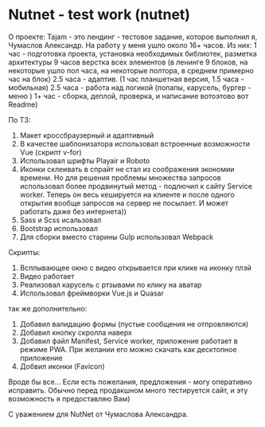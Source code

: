 # Nutnet - test work (nutnet)

О проекте:
Tajam - это лендинг - тестовое задание, которое выполнил я, Чумаслов Александр. На работу у меня ушло около 16+ часов. Из них: 
1 час - подготовка проекта, установка необходимых библиотек, разметка архитектуры
9 часов верстка всех элементов (в ленинге 9 блоков, на некоторые ушло пол часа, на некоторые полтора, в среднем примерно час на блок)
2.5 часа - адаптив. (1 час планшетная версия, 1.5 часа - мобильная)
2.5 часа - работа над логикой (попапы, карусель, бургер - меню )
1+ час - сборка, деплой, проверка, и написание вотоэтово вот Readme)

По ТЗ:
1. Макет кроссбраузерный и адаптивный
2. В качестве шаблонизатора использовал встроенные возможности Vue (скрипт v-for)
3. Использовал шрифты Playair и Roboto
4. Иконки склеивать в спрайт не стал из соображения экономии времени. Но для решения проблемы множества запросов использовал более продвинутый метод - подлючил к сайту Service worker. Теперь он весь кешируется на клиенте и после одного открытия вообще запросов на сервер не посылает. И может работать даже без интернета))
5. Sass и Scss исальзовал
6. Bootstrap использовал
7. Для сборки вместо старины Gulp  использовал Webpack

Скрипты:
1. Всплывающее окно с видео открывается при клике на иконку плэй
2. Видео работает
3. Реализовал карусель с ртзывами по клику на аватар
4. Использовал фреймворки Vue.js и Quasar

так же дополнительно:
1. Добавил валидацию формы (пустые сообщения не отпровляются)
2. Добавил кнопку скролла наверх
3. Добавил файл Manifest, Service worker, приложение работает в режиме PWA. При желании его можно скачать как десктопное приложение
4. Добвил иконки (Favicon)

Вроде бы все... Если есть пожелания, предложения - могу оперативно исправить. Обычно перед продакшном много тестируется сайт, и эту возможность я  предоставляю Вам)

С уважением для NutNet от Чумаслова Александра.


